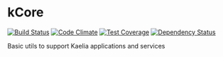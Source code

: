 # kCore

[![Build Status](https://travis-ci.org/kaelia-tech/kCore.png?branch=master)](https://travis-ci.org/kaelia-tech/kCore)
[![Code Climate](https://codeclimate.com/github/kaelia-tech/kCore/badges/gpa.svg)](https://codeclimate.com/github/kaelia-tech/kCore)
[![Test Coverage](https://codeclimate.com/github/kaelia-tech/kCore/badges/coverage.svg)](https://codeclimate.com/github/kaelia-tech/kCore/coverage)
[![Dependency Status](https://img.shields.io/david/kaelia-tech/kCore.svg?style=flat-square)](https://david-dm.org/kaelia-tech/kCore)

Basic utils to support Kaelia applications and services
